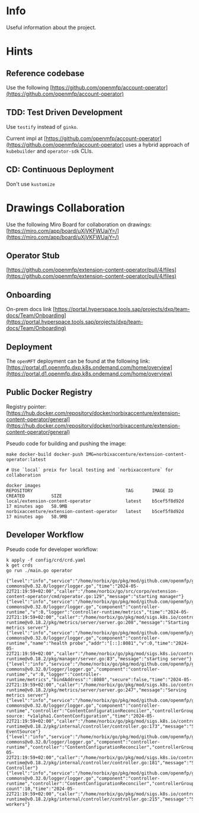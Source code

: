 # Info

Useful information about the project.

# Hints

## Reference codebase

Use the following [https://github.com/openmfp/account-operator](https://github.com/openmfp/account-operator)

## TDD: Test Driven Development

Use `testify` instead of `ginko`.

Current impl at [https://github.com/openmfp/account-operator](https://github.com/openmfp/account-operator) uses a hybrid
approach
of `kubebuilder` and `operator-sdk` CLIs.

## CD: Continuous Deployment

Don't use `kustomize`

# Drawings Collaboration

Use the following Miro Board for collaboration on
drawings: [https://miro.com/app/board/uXjVKFWUajY=/](https://miro.com/app/board/uXjVKFWUajY=/)

## Operator Stub

[https://github.com/openmfp/extension-content-operator/pull/4/files](https://github.com/openmfp/extension-content-operator/pull/4/files)

## Onboarding

On-prem docs link [https://portal.hyperspace.tools.sap/projects/dxp/team-docs/Team/Onboarding](https://portal.hyperspace.tools.sap/projects/dxp/team-docs/Team/Onboarding)

## Deployment

The `openMFT` deployment can be found at the following link: [https://portal.d1.openmfp.dxp.k8s.ondemand.com/home/overview](https://portal.d1.openmfp.dxp.k8s.ondemand.com/home/overview)

## Public Docker Registry

Registry pointer: [https://hub.docker.com/repository/docker/norbixaccenture/extension-content-operator/general](https://hub.docker.com/repository/docker/norbixaccenture/extension-content-operator/general)

Pseudo code for building and pushing the image:

```text
make docker-build docker-push IMG=norbixaccenture/extension-content-operator:latest

# Use `local` preix for local testing and `norbixaccenture` for collaboration

docker images
REPOSITORY                                   TAG       IMAGE ID       CREATED          SIZE
local/extension-content-operator             latest    b5cef5f8d92d   17 minutes ago   58.9MB
norbixaccenture/extension-content-operator   latest    b5cef5f8d92d   17 minutes ago   58.9MB
```

## Developer Workflow

Pseudo code for developer workflow:

```text
k apply -f config/crd/crd.yaml
k get crds
go run ./main.go operator

{"level":"info","service":"/home/norbix/go/pkg/mod/github.com/openmfp/golang-commons@v0.32.0/logger/logger.go","time":"2024-05-22T21:19:59+02:00","caller":"/home/norbix/go/src/corpo/extension-content-operator/cmd/operator.go:129","message":"starting manager"}
{"level":"info","service":"/home/norbix/go/pkg/mod/github.com/openmfp/golang-commons@v0.32.0/logger/logger.go","component":"controller-runtime","v":0,"logger":"controller-runtime/metrics","time":"2024-05-22T21:19:59+02:00","caller":"/home/norbix/go/pkg/mod/sigs.k8s.io/controller-runtime@v0.18.2/pkg/metrics/server/server.go:208","message":"Starting metrics server"}
{"level":"info","service":"/home/norbix/go/pkg/mod/github.com/openmfp/golang-commons@v0.32.0/logger/logger.go","component":"controller-runtime","name":"health probe","addr":"[::]:8081","v":0,"time":"2024-05-22T21:19:59+02:00","caller":"/home/norbix/go/pkg/mod/sigs.k8s.io/controller-runtime@v0.18.2/pkg/manager/server.go:83","message":"starting server"}
{"level":"info","service":"/home/norbix/go/pkg/mod/github.com/openmfp/golang-commons@v0.32.0/logger/logger.go","component":"controller-runtime","v":0,"logger":"controller-runtime/metrics","bindAddress":":8080","secure":false,"time":"2024-05-22T21:19:59+02:00","caller":"/home/norbix/go/pkg/mod/sigs.k8s.io/controller-runtime@v0.18.2/pkg/metrics/server/server.go:247","message":"Serving metrics server"}
{"level":"info","service":"/home/norbix/go/pkg/mod/github.com/openmfp/golang-commons@v0.32.0/logger/logger.go","component":"controller-runtime","controller":"ContentConfigurationReconciler","controllerGroup":"cache.core.openmfp.io","controllerKind":"ContentConfiguration","v":0,"source":"kind source: *v1alpha1.ContentConfiguration","time":"2024-05-22T21:19:59+02:00","caller":"/home/norbix/go/pkg/mod/sigs.k8s.io/controller-runtime@v0.18.2/pkg/internal/controller/controller.go:173","message":"Starting EventSource"}
{"level":"info","service":"/home/norbix/go/pkg/mod/github.com/openmfp/golang-commons@v0.32.0/logger/logger.go","component":"controller-runtime","controller":"ContentConfigurationReconciler","controllerGroup":"cache.core.openmfp.io","controllerKind":"ContentConfiguration","v":0,"time":"2024-05-22T21:19:59+02:00","caller":"/home/norbix/go/pkg/mod/sigs.k8s.io/controller-runtime@v0.18.2/pkg/internal/controller/controller.go:181","message":"Starting Controller"}
{"level":"info","service":"/home/norbix/go/pkg/mod/github.com/openmfp/golang-commons@v0.32.0/logger/logger.go","component":"controller-runtime","controller":"ContentConfigurationReconciler","controllerGroup":"cache.core.openmfp.io","controllerKind":"ContentConfiguration","v":0,"worker count":10,"time":"2024-05-22T21:19:59+02:00","caller":"/home/norbix/go/pkg/mod/sigs.k8s.io/controller-runtime@v0.18.2/pkg/internal/controller/controller.go:215","message":"Starting workers"}
```